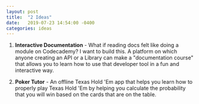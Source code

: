 ```yaml
---
layout: post
title:  "2 Ideas"
date:   2019-07-23 14:54:00 -0400
categories: ideas
---
```


1. **Interactive Documentation** - What if reading docs felt like doing a module on Codecademy? I want to build this. A platform on which anyone creating an API or a Library can make a "documentation course" that allows you to learn how to use that developer tool in a fun and interactive way.

2. **Poker Tutor** - An offline Texas Hold 'Em app that helps you learn how to properly play Texas Hold 'Em by helping you calculate the probability that you will win based on the cards that are on the table.
